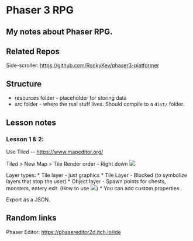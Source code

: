 # Phaser 3 RPG


## My notes about Phaser RPG.


## Related Repos

Side-scroller: https://github.com/RockyKev/phaser3-platformer


## Structure
- resources folder - placeholder for storing data
- src folder - where the real stuff lives. Should compile to a `dist/` folder.
 


## Lesson notes

### Lesson 1 & 2:
Use Tiled -- https://www.mapeditor.org/

Tiled > New Map > Tile Render order - Right down
![](https://i.imgur.com/RT6MLZE.png)

Layer types:
    * Tile layer - just graphics
    * Tile Layer - Blocked (to symbolize layers that stop the user)
    * Object layer - Spawn points for chests, monsters, entery exit. (How to use ![](https://i.imgur.com/MttKym6.png))
        * You can add custom properties.

Export as a JSON.

## Random links
Phaser Editor: https://phasereditor2d.itch.io/ide